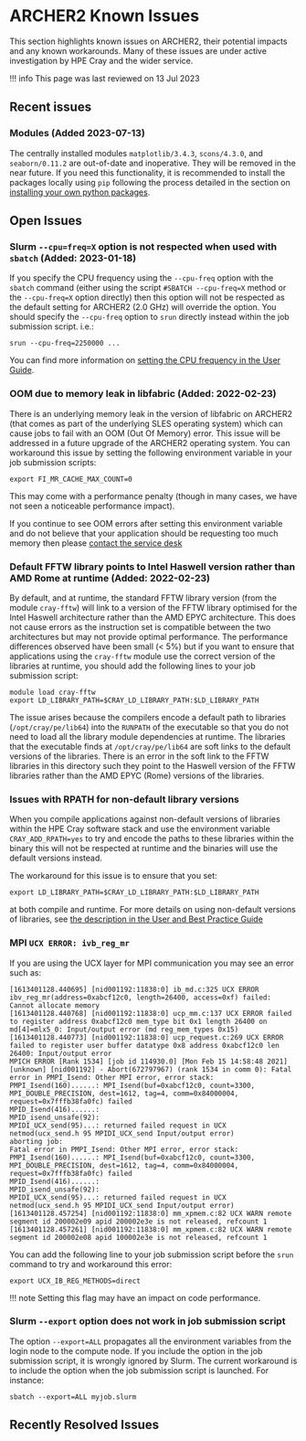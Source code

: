 # ARCHER2 Known Issues

This section highlights known issues on ARCHER2, their potential
impacts and any known workarounds. Many of these issues are under
active investigation by HPE Cray and the wider service.

!!! info
    This page was last reviewed on 13 Jul 2023

## Recent issues

### Modules (Added 2023-07-13)

The centrally installed modules `matplotlib/3.4.3`, `scons/4.3.0`, and
`seaborn/0.11.2` are out-of-date and inoperative. They will be removed
in the near future. If you need this functionality, it is recommended
to install the packages locally using `pip` following the process detailed
in the section on [installing your own python packages](/user-guide/python/#installing-your-own-python-packages-with-pip).


## Open Issues

### Slurm `--cpu=freq=X` option is not respected when used with `sbatch` (Added: 2023-01-18)

If you specify the CPU frequency using the `--cpu-freq` option with the `sbatch` command (either using the script `#SBATCH --cpu-freq=X`
method or the `--cpu-freq=X` option directly) then this option will not be respected as the default
setting for ARCHER2 (2.0 GHz) will override the option. You should specify the `--cpu-freq` option to `srun` directly
instead within the job submission script. i.e.:

```
srun --cpu-freq=2250000 ...
```

You can find more information on [setting the CPU frequency in the User Guide](/user-guide/energy/#controlling-cpu-frequency).



### OOM due to memory leak in libfabric (Added: 2022-02-23)

There is an underlying memory leak in the version of libfabric on ARCHER2 (that comes as part of the underlying
SLES operating system) which can cause jobs to fail with an OOM (Out Of Memory) error. This issue will be addressed
in a future upgrade of the ARCHER2 operating system. You can workaround this issue by setting the following
environment variable in your job submission scripts:

```
export FI_MR_CACHE_MAX_COUNT=0
```

This may come with a performance penalty (though in many cases, we have not seen a noticeable performance impact).

If you continue to see OOM errors after setting this environment variable and do not believe that your application
should be requesting too much memory then please
[contact the service desk](https://www.archer2.ac.uk/support-access/servicedesk.html)

### Default FFTW library points to Intel Haswell version rather than AMD Rome at runtime (Added: 2022-02-23)

By default, and at runtime, the standard FFTW library version (from the module `cray-fftw`) will link to a version of the
FFTW library optimised for the Intel Haswell architecture rather than the AMD EPYC architecture. This does not cause
errors as the instruction set is compatible between the two architectures but may not provide optimal performance. The
performance differences observed have been small (&lt; 5%) but if you want to ensure that applications using the `cray-fftw`
module use the correct version of the libraries at runtime, you should add the following lines to your job submission
script:

```
module load cray-fftw
export LD_LIBRARY_PATH=$CRAY_LD_LIBRARY_PATH:$LD_LIBRARY_PATH
```

The issue arises because the compilers encode a default path to libraries (`/opt/cray/pe/lib64`) into the `RUNPATH` of
the executable so that you do not need to load all the library module dependencies at runtime. The libraries that the
executable finds at `/opt/cray/pe/lib64` are soft links to the default versions of the libraries. There is an error in
the soft link to the FFTW libraries in this directory such they point to the Haswell version of the FFTW libraries rather
than the AMD EPYC (Rome) versions of the libraries.


### Issues with RPATH for non-default library versions

When you compile applications against non-default versions of libraries within the HPE
Cray software stack and use the environment variable `CRAY_ADD_RPATH=yes` to try and encode
the paths to these libraries within the binary this will not be respected at runtime and
the binaries will use the default versions instead.

The workaround for this issue is to ensure that you set:

```
export LD_LIBRARY_PATH=$CRAY_LD_LIBRARY_PATH:$LD_LIBRARY_PATH
```

at both compile and runtime. For more details on using non-default versions of libraries,
see [the description in the User and Best Practice Guide](../user-guide/dev-environment.md#using-non-default-versions-of-hpe-cray-libraries-on-archer2)

### MPI `UCX ERROR: ivb_reg_mr`

If you are using the UCX layer for MPI communication you may see an error such as:

```
[1613401128.440695] [nid001192:11838:0] ib_md.c:325 UCX ERROR ibv_reg_mr(address=0xabcf12c0, length=26400, access=0xf) failed: Cannot allocate memory
[1613401128.440768] [nid001192:11838:0] ucp_mm.c:137 UCX ERROR failed to register address 0xabcf12c0 mem_type bit 0x1 length 26400 on md[4]=mlx5_0: Input/output error (md reg_mem_types 0x15)
[1613401128.440773] [nid001192:11838:0] ucp_request.c:269 UCX ERROR failed to register user buffer datatype 0x8 address 0xabcf12c0 len 26400: Input/output error
MPICH ERROR [Rank 1534] [job id 114930.0] [Mon Feb 15 14:58:48 2021] [unknown] [nid001192] - Abort(672797967) (rank 1534 in comm 0): Fatal error in PMPI_Isend: Other MPI error, error stack:
PMPI_Isend(160)......: MPI_Isend(buf=0xabcf12c0, count=3300, MPI_DOUBLE_PRECISION, dest=1612, tag=4, comm=0x84000004, request=0x7fffb38fa0fc) failed
MPID_Isend(416)......:
MPID_isend_unsafe(92):
MPIDI_UCX_send(95)...: returned failed request in UCX netmod(ucx_send.h 95 MPIDI_UCX_send Input/output error)
aborting job:
Fatal error in PMPI_Isend: Other MPI error, error stack:
PMPI_Isend(160)......: MPI_Isend(buf=0xabcf12c0, count=3300, MPI_DOUBLE_PRECISION, dest=1612, tag=4, comm=0x84000004, request=0x7fffb38fa0fc) failed
MPID_Isend(416)......:
MPID_isend_unsafe(92):
MPIDI_UCX_send(95)...: returned failed request in UCX netmod(ucx_send.h 95 MPIDI_UCX_send Input/output error)
[1613401128.457254] [nid001192:11838:0] mm_xpmem.c:82 UCX WARN remote segment id 200002e09 apid 200002e3e is not released, refcount 1
[1613401128.457261] [nid001192:11838:0] mm_xpmem.c:82 UCX WARN remote segment id 200002e08 apid 100002e3e is not released, refcount 1
```

You can add the following line to your job submission script before the `srun` command
to try and workaround this error:

```
export UCX_IB_REG_METHODS=direct
```

!!! note
    Setting this flag may have an impact on code performance.

### Slurm  `--export` option does not work in job submission script

The option `--export=ALL` propagates all the environment variables from the login node to the compute node. If you include the option in the job submission script, it is wrongly ignored by Slurm. The current workaround is to include the option when the job submission script is launched. For instance:

    sbatch --export=ALL myjob.slurm

## Recently Resolved Issues
